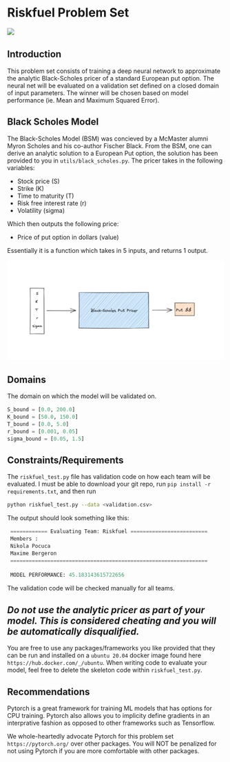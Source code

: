 # Riskfuel Problem Set 


![](https://media-exp1.licdn.com/dms/image/C4D0BAQHa_yrMUj4Fwg/company-logo_200_200/0/1575957122798?e=2159024400&v=beta&t=Te0m8CUYKG3PNIkwZd4rWo1ZwQm0_lAB60hHWA-S6po)


## Introduction

This problem set consists of training a deep neural network to approximate the analytic Black-Scholes pricer of a standard European put option. The neural net will be evaluated on a validation set defined on a closed domain of input parameters. The winner will be chosen based on model performance (ie. Mean and Maximum Squared Error). 


## Black Scholes Model 

The Black-Scholes Model (BSM) was concieved by a McMaster alumni Myron Scholes and his co-author Fischer Black. From the BSM, one can derive an analytic solution to a European Put option, the solution has been provided to you in `utils/black_scholes.py`. The pricer takes in the following variables: 

- Stock price (S) 
- Strike (K)
- Time to maturity (T)
- Risk free interest rate (r) 
- Volatility (sigma)

Which then outputs the following price: 

- Price of put option in dollars (value) 

Essentially it is a function which takes in 5 inputs, and returns 1 output. 


![](media/bsm.png)


## Domains
The domain on which the model will be validated on. 

```python
S_bound = [0.0, 200.0]
K_bound = [50.0, 150.0] 
T_bound = [0.0, 5.0]
r_bound = [0.001, 0.05]
sigma_bound = [0.05, 1.5]

```

## Constraints/Requirements 

The `riskfuel_test.py` file has validation code on how each team will be evaluated. I must be able to download your git repo, run `pip install -r requirements.txt`, and then run 

```bash 
python riskfuel_test.py --data <validation.csv>
```   

The output should look something like this: 

```python 
 ============ Evaluating Team: Riskfuel ========================= 
 Members :
 Nikola Pocuca
 Maxime Bergeron
 ================================================================ 

 MODEL PERFORMANCE: 45.183143615722656 

```

The validation code will be checked manually for all teams. 

## *Do not use the analytic pricer as part of your model. This is considered cheating and you will be automatically disqualified.* 

You are free to use any packages/frameworks you like provided that they can be run and installed on a `ubuntu 20.04` docker image found here `https://hub.docker.com/_/ubuntu`. When writing code to evaluate your model, feel free to delete the skeleton code within `riskfuel_test.py`. 

## Recommendations 

Pytorch is a great framework for training ML models that has options for CPU training. Pytorch also allows you to implicity define gradients in an interprative fashion as opposed to other frameworks such as Tensorflow. 

We whole-heartedly advocate Pytorch for this problem set `https://pytorch.org/` over other packages. You will NOT be penalized for not using Pytorch if you are more comfortable with other packages. 


